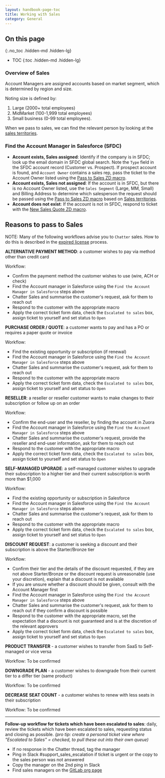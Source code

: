 ```yaml
---
layout: handbook-page-toc
title: Working with Sales
category: General
---
```


## On this page
{:.no_toc .hidden-md .hidden-lg}

- TOC
{:toc .hidden-md .hidden-lg}

### Overview of Sales

Account Managers are assigned accounts based on market segment, which is determined by region and size.

Noting size is defined by:

1. Large (2000+ total employees)
1. MidMarket (100-1,999 total employees)
1. Small business (0-99 total employees).

When we pass to sales, we can find the relevant person by looking at the [sales territories](/handbook/sales/territories/).

### Find the Account Manager in Salesforce (SFDC)

- **Account exists, Sales assigned**: Identify if the company is in SFDC; look up the email domain in SFDC global search. Note the `Type` field in the SFDC account record (Customer vs. Prospect). If prospect account is found, and `Account Owner` contains a sales rep, pass the ticket to the Account Owner listed using the [Pass to Sales ZD macro](https://gitlab.zendesk.com/agent/admin/macros/360025924680).
- **Account exists, Sales not assigned**: If the account is in SFDC, but there is no Account Owner listed, use the `Sales Segment` (Large, MM, Small) and Billing Address to determine which salesperson the request should be passed using the [Pass to Sales ZD macro](https://gitlab.zendesk.com/agent/admin/macros/360025924680) based on [Sales territories](/handbook/sales/territories/).
- **Account does not exist**: If the account is not in SFDC, respond to ticket with the [New Sales Quote ZD macro](https://gitlab.zendesk.com/agent/admin/macros/360026025019).

## Reasons to pass to Sales

NOTE: Many of the following workflows advise you to `Chatter` sales.  How to do this is described in the [expired license](/support/workflows/associating_needs_org_tickets_with_orgs.html#handling-customers-with-expired-licenses-and-updating-info-on-sfdc-side) process.

**ALTERNATIVE PAYMENT METHOD**: a customer wishes to pay via method other than credit card

Workflow:

- Confirm the paymemt method the customer wishes to use (wire, ACH or check)
- Find the Account manager in Salesforce using the `Find the Account Manager in Salesforce` steps above
- Chatter Sales and summarise the customer's request, ask for them to reach out
- Respond to the customer with the appropriate macro
- Apply the correct ticket form data, check the `Escalated to sales` box, assign ticket to yourself and set status to `Open`

**PURCHASE ORDER / QUOTE**: a customer wants to pay and has a PO or requires a paper quote or invoice

Workflow:

- Find the existing opportunity or subscription (if renewal)
- Find the Account manager in Salesforce using the `Find the Account Manager in Salesforce` steps above
- Chatter Sales and summarise the customer's request, ask for them to reach out
- Respond to the customer with the appropriate macro
- Apply the correct ticket form data, check the `Escalated to sales` box, assign ticket to yourself and set status to `Open`

**RESELLER**: a reseller or reseller customer wants to make changes to their subscription or follow up on an order

Workflow:

- Confirm the end-user and the reseller, by finding the account in Zuora
- Find the Account manager in Salesforce using the `Find the Account Manager in Salesforce` steps above
- Chatter Sales and summarise the customer's request, provide the reseller and end-user information, ask for them to reach out
- Respond to the customer with the appropriate macro
- Apply the correct ticket form data, check the `Escalated to sales` box, assign ticket to yourself and set status to `Open`

**SELF-MANAGED UPGRADE**: a self-managed customer wishes to upgrade their subscription to a higher tier and their current subscription is worth more than $1,000

Workflow:

- Find the existing opportunity or subscription in Salesforce
- Find the Account manager in Salesforce using the `Find the Account Manager in Salesforce` steps above
- Chatter Sales and summarise the customer's request, ask for them to reach out
- Respond to the customer with the appropriate macro
- Apply the correct ticket form data, check the `Escalated to sales` box, assign ticket to yourself and set status to `Open`

**DISCOUNT REQUEST**: a customer is seeking a discount and their subscription is above the Starter/Bronze tier

Workflow:

- Confirm their tier and the details of the discount requested, if they are not above Starter/Bronze or the discount request is unreasonable (use your discretion), explain that a discount is not available
- If you are unsure whether a discount should be given, consult with the Account Manager first
- Find the Account manager in Salesforce using the `Find the Account Manager in Salesforce` steps above
- Chatter Sales and summarise the customer's request, ask for them to reach out if they confirm a discount is possible
- Respond to the customer with the appropriate macro, set the expectation that a discount is not guaranteed and is at the discretion of the relevant approvers
- Apply the correct ticket form data, check the `Escalated to sales` box, assign ticket to yourself and set status to `Open`

**PRODUCT TRANSFER** - a customer wishes to transfer from SaaS to Self-managed or vice versa

Workflow: To be confirmed

**DOWNGRADE PLAN** - a customer wishes to downgrade from their current tier to a differ tier (same product)

Workflow: To be confirmed

**DECREASE SEAT COUNT** - a customer wishes to renew with less seats in their subscription

Workflow: To be confirmed

---
**Follow-up workflow for tickets which have been escalated to sales**: daily, review the tickets which have been escalated to sales, requesting status and closing as possible.
_(pro tip: create a personal ticket view where "Escalated to Sales" = checked, to pull these out into their own queue)_

- If no response in the Chatter thread, tag the manager
- Ping in Slack #support_sales_escalation if ticket is urgent or the copy to the sales person was not answered
- Copy the manager on the 2nd ping in Slack
- Find sales managers on the [GitLab org page](https://about.gitlab.com/company/team/org-chart/)
